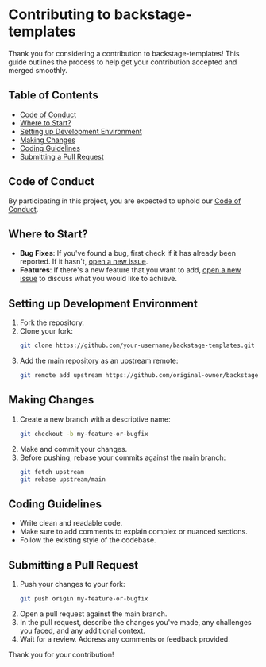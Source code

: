 # Contributing to backstage-templates

Thank you for considering a contribution to backstage-templates! This guide outlines the process to help get your contribution accepted and merged smoothly.

## Table of Contents
- [Code of Conduct](#code-of-conduct)
- [Where to Start?](#where-to-start)
- [Setting up Development Environment](#setting-up-development-environment)
- [Making Changes](#making-changes)
- [Coding Guidelines](#coding-guidelines)
- [Submitting a Pull Request](#submitting-a-pull-request)

## Code of Conduct
By participating in this project, you are expected to uphold our [Code of Conduct](./CODE_OF_CONDUCT.md).

## Where to Start?

- **Bug Fixes**: If you've found a bug, first check if it has already been reported. If it hasn't, [open a new issue](https://github.com/your-username/backstage-templates/issues).
- **Features**: If there's a new feature that you want to add, [open a new issue](https://github.com/your-username/backstage-templates/issues) to discuss what you would like to achieve.

## Setting up Development Environment

1. Fork the repository.
2. Clone your fork:
   ```bash
   git clone https://github.com/your-username/backstage-templates.git
    ```
3. Add the main repository as an upstream remote:
    ```bash
    git remote add upstream https://github.com/original-owner/backstage-templates.git
    ```
## Making Changes

1. Create a new branch with a descriptive name:
    ```bash
    git checkout -b my-feature-or-bugfix
    ```
2. Make and commit your changes.
3. Before pushing, rebase your commits against the main branch:
    ```bash
    git fetch upstream
    git rebase upstream/main
    ```

## Coding Guidelines

- Write clean and readable code.
- Make sure to add comments to explain complex or nuanced sections.
- Follow the existing style of the codebase.

## Submitting a Pull Request

1. Push your changes to your fork:
    ```bash
    git push origin my-feature-or-bugfix
    ```
2. Open a pull request against the main branch.
3. In the pull request, describe the changes you've made, any challenges you faced, and any additional context.
4. Wait for a review. Address any comments or feedback provided.

Thank you for your contribution!